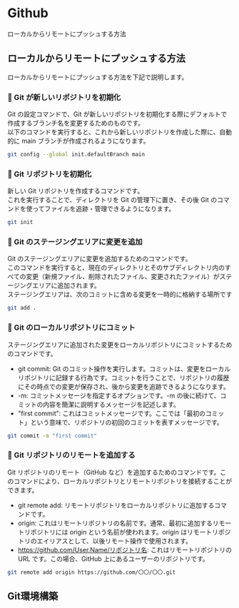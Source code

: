 # Github
ローカルからリモートにプッシュする方法

## ローカルからリモートにプッシュする方法
ローカルからリモートにプッシュする方法を下記で説明します。

### 🔹 Git が新しいリポジトリを初期化
Git の設定コマンドで、Git が新しいリポジトリを初期化する際にデフォルトで作成するブランチ名を変更するためのものです。<br>
以下のコマンドを実行すると、これから新しいリポジトリを作成した際に、自動的に main ブランチが作成されるようになります。
```sh
git config --global init.defaultBranch main
```

### 🔹 Git リポジトリを初期化
新しい Git リポジトリを作成するコマンドです。<br>
これを実行することで、ディレクトリを Git の管理下に置き、その後 Git のコマンドを使ってファイルを追跡・管理できるようになります。<br>
```sh
git init
```

### 🔹 Git のステージングエリアに変更を追加
Git のステージングエリアに変更を追加するためのコマンドです。<br>
このコマンドを実行すると、現在のディレクトリとそのサブディレクトリ内のすべての変更（新規ファイル、削除されたファイル、変更されたファイル）がステージングエリアに追加されます。<br>
ステージングエリアは、次のコミットに含める変更を一時的に格納する場所です<br>
```sh
git add .
```

### 🔹 Git のローカルリポジトリにコミット
ステージングエリアに追加された変更をローカルリポジトリにコミットするためのコマンドです。<br>
- git commit: Git のコミット操作を実行します。コミットは、変更をローカルリポジトリに記録する行為です。コミットを行うことで、リポジトリの履歴にその時点での変更が保存され、後から変更を追跡できるようになります。<br>
- -m: コミットメッセージを指定するオプションです。-m の後に続けて、コミットの内容を簡潔に説明するメッセージを記述します。<br>
- "first commit": これはコミットメッセージです。ここでは「最初のコミット」という意味で、リポジトリの初回のコミットを表すメッセージです。<br>
```sh
git commit -m "first commit"
```

### 🔹 Git リポジトリのリモートを追加する
Git リポジトリのリモート（GitHub など）を追加するためのコマンドです。このコマンドにより、ローカルリポジトリとリモートリポジトリを接続することができます。<br>
- git remote add: リモートリポジトリをローカルリポジトリに追加するコマンドです。<br>
- origin: これはリモートリポジトリの名前です。通常、最初に追加するリモートリポジトリには origin という名前が使われます。origin はリモートリポジトリのエイリアスとして、以後リモート操作で使用されます。<br>
- https://github.com/User.Name/リポジトリ名: これはリモートリポジトリの URL です。この場合、GitHub 上にあるユーザーのリポジトリです。<br>
```sh
git remote add origin https://github.com/〇〇/〇〇.git
```


## Git環境構築
